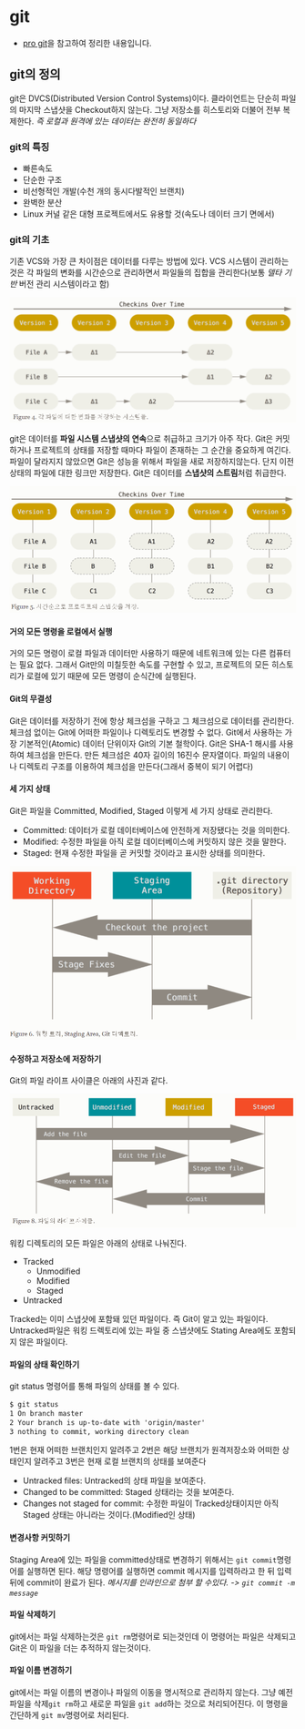 # git

* [pro git](https://git-scm.com/book/ko/v2)을 참고하여 정리한 내용입니다.

## git의 정의

git은 DVCS(Distributed Version Control Systems)이다. 클라이언트는 단순히 파일의 마지막 스냅샷을 Checkout하지 않는다. 그냥 저장소를 히스토리와 더불어 전부 복제한다. *즉 로컬과 원격에 있는 데이터는 완전히 동일하다*

### git의 특징

* 빠른속도
* 단순한 구조
* 비선형적인 개발(수천 개의 동시다발적인 브랜치)
* 완벽한 분산
* Linux 커널 같은 대형 프로젝트에서도 유용할 것(속도나 데이터 크기 면에서)

### git의 기초

기존 VCS와 가장 큰 차이점은 데이터를 다루는 방법에 있다. VCS 시스템이 관리하는 것은 각 파일의 변화를 시간순으로 관리하면서 파일들의 집합을 관리한다(보통 *델타 기반* 버전 관리 시스템이라고 함)

![how_to_work_VCS](https://github.com/msmasd/TIL/blob/master/document/git/image/how_to_work_VCS.PNG)

git은 데이터를 **파일 시스템 스냅샷의 연속**으로 취급하고 크기가 아주 작다. Git은 커밋하거나 프로젝트의 상태를 저장할 때마다 파일이 존재하는 그 순간을 중요하게 여긴다. 파일이 달라지지 않았으면 Git은 성능을 위해서 파일을 새로 저장하지않는다. 단지 이전 상태의 파일에 대한 링크만 저장한다. Git은 데이터를 **스냅샷의 스트림**처럼 취급한다.

![how_to_work_Git](https://github.com/msmasd/TIL/blob/master/document/git/image/how_to_work_Git.PNG)

#### 거의 모든 명령을 로컬에서 실행

거의 모든 명령이 로컬 파일과 데이터만 사용하기 때문에 네트워크에 있는 다른 컴퓨터는 필요 없다. 그래서 Git만의 미칠듯한 속도를 구현할 수 있고, 프로젝트의 모든 히스토리가 로컬에 있기 때문에 모든 명령이 순식간에 실행된다.

#### Git의 무결성

Git은 데이터를 저장하기 전에 항상 체크섬을 구하고 그 체크섬으로 데이터를 관리한다. 체크섬 없이는 Git에 어떠한 파일이나 디렉토리도 변경할 수 없다. Git에서 사용하는 가장 기본적인(Atomic) 데이터 단위이자 Git의 기본 철학이다.
Git은 SHA-1 해시를 사용하여 체크섬을 만든다. 만든 체크섬은 40자 길이의 16진수 문자열이다. 파일의 내용이나 디렉토리 구조를 이용하여 체크섬을 만든다(그래서 중복이 되기 어렵다)

#### 세 가지 상태

Git은 파일을 Committed, Modified, Staged 이렇게 세 가지 상태로 관리한다.
* Committed: 데이터가 로컬 데이터베이스에 안전하게 저장됐다는 것을 의미한다.
* Modified: 수정한 파일을 아직 로컬 데이터베이스에 커밋하지 않은 것을 말한다.
* Staged: 현재 수정한 파일을 곧 커밋할 것이라고 표시한 상태를 의미한다.

![Git_Three_State](https://github.com/msmasd/TIL/blob/master/document/git/image/Git_Three_State.PNG)

#### 수정하고 저장소에 저장하기

Git의 파일 라이프 사이클은 아래의 사진과 같다.

![The_lifecycle_of_the_status_of_your_files](https://github.com/msmasd/TIL/blob/master/document/git/image/The_lifecycle_of_the_status_of_your_files.PNG)

워킹 디렉토리의 모든 파일은 아래의 상태로 나눠진다.
* Tracked
  * Unmodified
  * Modified
  * Staged
* Untracked

Tracked는 이미 스냅샷에 포함돼 있던 파일이다. 즉 Git이 알고 있는 파일이다.
Untracked파일은 워킹 드렉토리에 있는 파일 중 스냅샷에도 Stating Area에도 포함되지 않은 파일이다.

#### 파일의 상태 확인하기

git status 명령어를 통해 파일의 상태를 볼 수 있다.

```console
$ git status
1 On branch master
2 Your branch is up-to-date with 'origin/master'
3 nothing to commit, working directory clean
```
1번은 현재 어떠한 브랜치인지 알려주고
2번은 해당 브랜치가 원격저장소와 어떠한 상태인지 알려주고
3번은 현재 로컬 브랜치의 상태를 보여준다
* Untracked files: Untracked의 상태 파일을 보여준다.
* Changed to be committed: Staged 상태라는 것을 보여준다.
* Changes not staged for commit: 수정한 파일이 Tracked상태이지만 아직 Staged 상태는 아니라는 것이다.(Modified인 상태)

#### 변경사항 커밋하기

Staging Area에 있는 파일을 committed상태로 변경하기 위해서는 ```git commit```명령어를 실행하면 된다. 해당 명령어를 실행하면 commit 메시지를 입력하라고 한 뒤 입력뒤에 commit이 완료가 된다. *메시지를 인라인으로 첨부 할 수있다. -> ```git commit -m message```*


#### 파일 삭제하기

git에서는 파일 삭제하는것은 ```git rm```명령어로 되는것인데 이 명령어는 파일은 삭제되고 Git은 이 파일을 더는 추적하지 않는것이다.


#### 파일 이름 변경하기

git에서는 파일 이름의 변경이나 파일의 이동을 명시적으로 관리하지 않는다. 그냥 예전 파일을 삭제```git rm```하고 새로운 파일을 ```git add```하는 것으로 처리되어진다. 이 명령을 간단하게 ```git mv```명령어로 처리된다.